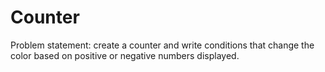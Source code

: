 # Counter
 
Problem statement: create a counter and write conditions that change the color based on positive or negative numbers displayed.
